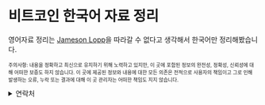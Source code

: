 # 비트코인 한국어 자료 정리

영어자료 정리는 [Jameson Lopp](https://www.lopp.net/bitcoin-information.html)을 따라갈 수 없다고 생각해서 한국어만 정리해봤습니다.

<p style="font-size: 10px;">
  주의사항: 내용을 정확하고 최신으로 유지하기 위해 노력하고 있지만, 이 곳에 포함된 정보의 완전성, 정확성, 신뢰성에 대해 어떠한 보증도 하지 않습니다. 이 곳에 제공된 정보와 내용에 대한 모든 의존은 전적으로 사용자의 책임이고 그로 인해 발생하는 오류, 누락 또는 결과에 대해 이 곳 관리자는 어떠한 책임도 지지 않습니다.
</p>

<details>
  <summary>연락처</summary>
  <p>X: 
    <a href="https://x.com/juhwang8378">@juhwang8378</a>
  </p>
  <p>Email: 
    <a href="mailto:juhwang8378">juhwang8378@proton.me</a>
  </p>
  <p>Nostr/LN: 
    <a href="https://primal.net/p/nprofile1qqs05h4qpl9yy6wq39zu48mcnmgjh7r999s9fhrgsjxk945lzp6lhlsd8zdu8">juhwang@oksu.su</a>
  </p> 
</details>
